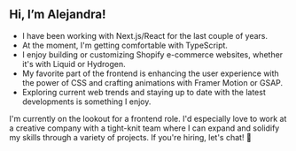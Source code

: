 ## Hi, I’m Alejandra!
* I have been working with Next.js/React for the last couple of years.
* At the moment, I'm getting comfortable with TypeScript.
* I enjoy building or customizing Shopify e-commerce websites, whether it's with Liquid or Hydrogen.
* My favorite part of the frontend is enhancing the user experience with the power of CSS and crafting animations with Framer Motion or GSAP.
* Exploring current web trends and staying up to date with the latest developments is something I enjoy.

I'm currently on the lookout for a frontend role. I'd especially love to work at a creative company with a tight-knit team where I can expand and solidify my skills through a variety of projects. If you're hiring, let's chat! 👋


<!--
**alejandra-rojas/alejandra-rojas** is a ✨ _special_ ✨ repository because its `README.md` (this file) appears on your GitHub profile.

Here are some ideas to get you started:

- 🔭 I’m currently working on ...
- 🌱 I’m currently learning ...
- 👯 I’m looking to collaborate on ...
- 🤔 I’m looking for help with ...
- 💬 Ask me about ...
- 📫 How to reach me: ...
- 😄 Pronouns: ...
- ⚡ Fun fact: ...
-->
